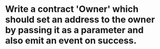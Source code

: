 # Write a contract 'Owner' which should set an address to the owner by passing it as a parameter and also emit an event on success.